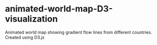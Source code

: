 # animated-world-map-D3-visualization
Animated world map showing gradient flow lines from different countries. Created using D3.js
